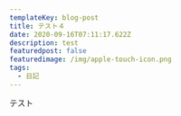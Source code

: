 ```yaml
---
templateKey: blog-post
title: テスト４
date: 2020-09-16T07:11:17.622Z
description: test
featuredpost: false
featuredimage: /img/apple-touch-icon.png
tags:
  - 日記
---
```

テスト